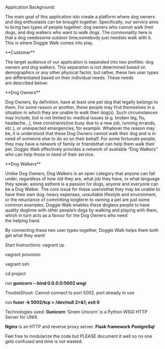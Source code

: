 ﻿Application Background:
<p>
The main goal of this application isto create a platform where dog owners and dog enthusiasts
can be brought together. Specifically, our service aims to bring two types of people together:
dog owners who cannot walk their dogs, and dog walkers who want to walk dogs. The
commonality here is that a dog needssome outdoor time;somebody just needsto walk with it.
This is where Doggie Walk comes into play.<p>
**Customer** <p>
The target audience of our application is separated into two profiles: dog owners and dog
walkers. This separation is not determined based on demographics or any other physical factor,
but rather, these two user types are differentiated based on their individual needs. These needs
are described below:<p>
**Dog Owners**<p>
Dog Owners, by definition, have at least one pet dog that legally belongs to them. For some
reason or another, these people may find themselves in a situation in which they are unable to
walk their dog(s). Such circumstances may include, but is not limited to: medical issues (e.g.
broken leg, flu, headache...), time constraints(too busy due to a new job, running errands, etc.),
or unexpected emergencies, for example. Whatever the reason may be, it is understood that
these Dog Owners cannot walk their dog and is in need of someone else to do so on their
behalf. For some fortunate people, they may have a network of family or friendsthat can help
them walk their pet. Doggie Walk effectively provides a network of available “Dog Walkers”
who can help those in need of their service.<p>
**Dog Walkers**<p>
Unlike Dog Owners, Dog Walkers is an open category that anyone can fall under, regardless of
how old they are, what job they have, or what language they speak; aslong asthere is a passion
for dogs, anyone and everyone can be a Dog Walker. The core issue for these usersisthat they
may be unable to have their own dog: heavy expenses, unsuitable lifestyle and environment, or
the reluctance of committing long­term to owning a pet are just some common examples.
Doggie Walk enables these dog­less people to have quality dog­time with other people’s dogs
by walking and playing with them, which in turn acts as a favour for the Dog Owners who need
the helping hand.<p>
By connecting these two user types together, Doggie Walk helps them both get what they want!<p>



Start Instructions:
vagrant up <p>
vagrant provision <p>
vagrant ssh <p>
cd project <p>
run **gunicorn --bind 0.0.0.0:5002 wsgi** <p>

TroubleShoot:
Cannot connect to port 5002, port already in use <p>
run **fuser -k 5002/tcp > /dev/null 2>&1; exit 0** <p>


Technologies used:
**Gunicorn** ‘Green Unicorn’ is a Python WSGI HTTP Server for UNIX. <p>
**Nginx** is an HTTP and reverse proxy server.
**Flask framework**
**PostgreSql**


Feel free to modularize the code but PLEASE document it well so no one gets confused and time is not wasted. <p>

